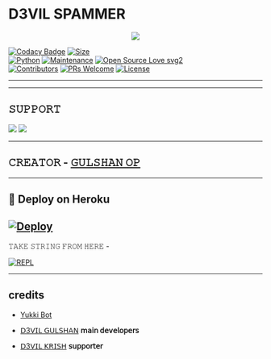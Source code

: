 # D3VIL SPAMMER

<p align="center">
  <img src="https://telegra.ph/file/459c9bac605fa9de1207d.jpg">
</p>


[![Codacy Badge](https://api.codacy.com/project/badge/Grade/f7c51539e67b483bb8d7749acca51d3a)](https://app.codacy.com/gh/sameerpanthi/d3VIL-spam-bot?utm_source=github.com&utm_medium=referral&utm_content=sameerpanthi/d3VIL-spam-bot&utm_campaign=Badge_Grade_Settings)
[![Size](https://img.shields.io/github/repo-size/sameerpanthi/d3VIL-spam-bot?style=flat-square&color=green)](https://github.com/sameerpanthi/d3VIL-spam-bot/)   
[![Python](https://img.shields.io/badge/Python-v3.9-blue)](https://www.python.org/)
[![Maintenance](https://img.shields.io/badge/Maintained%3F-yes-green.svg)](https://github.com/sameerpanthi/d3VIL-spam-bot/graphs/commit-activity)
[![Open Source Love svg2](https://badges.frapsoft.com/os/v2/open-source.svg?v=103)](https://github.com/sameerpanthi/d3VIL-spam-bot)   
[![Contributors](https://img.shields.io/github/contributors/sameerpanthi/d3VIL-spam-bot?style=flat-square&color=green)](https://github.com/sameerpanthi/d3VIL-spam-bot/graphs/contributors)
[![PRs Welcome](https://img.shields.io/badge/PRs-welcome-brightgreen.svg?style=flat-square)](https://makeapullrequest.com)
[![License](https://img.shields.io/badge/License-AGPL-blue)](https://github.com/sameerpanthi/deadly-spam-bot/blob/main/LICENSE)

----

-------------------------------------------------

## 𝚂𝚄𝙿𝙿𝙾𝚁𝚃 
                          
<a href="https://t.me/D3VIL_SPAMMERS"><img src="https://img.shields.io/badge/Join-SUPPORT%20GROUP-red.svg?logo=Telegram"></a>
<a href="https://t.me/D3VIL_OFFICIAL"><img src="https://img.shields.io/badge/Join-SUPPORT%20CHANNEL-red.svg?logo=Telegram"></a>

-------------------------------------------------

## 𝙲𝚁𝙴𝙰𝚃𝙾𝚁 - [𝙶𝚄𝙻𝚂𝙷𝙰𝙽 𝙾𝙿](https://t.me/D3VILGULSHAN)
                   
-------------------------------------------------

## 🚀 Deploy on Heroku 
[![Deploy](https://www.herokucdn.com/deploy/button.svg)](https://heroku.com/deploy?template=https://github.com/D3VILGULSHAN/HOST.git)
------------------------------------------------


𝚃𝙰𝙺𝙴 𝚂𝚃𝚁𝙸𝙽𝙶 𝙵𝚁𝙾𝙼 𝙷𝙴𝚁𝙴 - 

[![REPL](https://repl.it/badge/github/D3KRISH/D3vilUserbot)](https://replit.com/@D3VILGULSHAN1/D3VIL-SPAM-BOT#main.py)
    
-------------------------------------------------

## credits 

- [Yukki Bot](https://github.com/YukkiBot/YukkiMultiSpamBot)

- [𝖣3𝖵𝖨𝖫 𝖦𝖴𝖫𝖲𝖧𝖠𝖭](https://t.me/D3𝖵𝖨𝖫𝖦𝖴𝖫𝖲𝖧𝖠𝖭)  __𝗆𝖺𝗂𝗇 𝖽𝖾𝗏𝖾𝗅𝗈𝗉𝖾𝗋𝗌__
- [𝖣3𝖵𝖨𝖫 𝖪𝖱𝖨𝖲𝖧](https://t.me/D3_krish) __𝗌𝗎𝗉𝗉𝗈𝗋𝗍𝖾𝗋__
